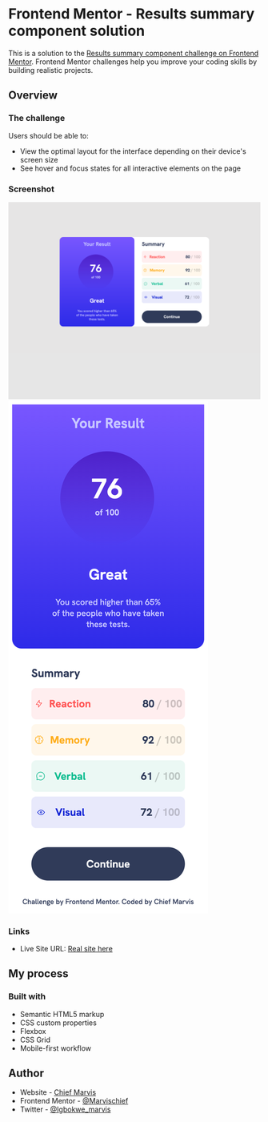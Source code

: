 # Frontend Mentor - Results summary component solution

This is a solution to the [Results summary component challenge on Frontend Mentor](https://www.frontendmentor.io/challenges/results-summary-component-CE_K6s0maV). Frontend Mentor challenges help you improve your coding skills by building realistic projects. 

## Overview

### The challenge

Users should be able to:

- View the optimal layout for the interface depending on their device's screen size
- See hover and focus states for all interactive elements on the page

### Screenshot
![](images/desktop.html.png)
![](images/mobile.png)



### Links

- Live Site URL: [Real site here](https://results-data.netlify.app/)

## My process

### Built with

- Semantic HTML5 markup
- CSS custom properties
- Flexbox
- CSS Grid
- Mobile-first workflow



## Author

- Website - [Chief Marvis](https://github.com/Marvischief)
- Frontend Mentor - [@Marvischief](https://www.frontendmentor.io/profile/Marvischief)
- Twitter - [@Igbokwe_marvis](https://www.twitter.com/Igbokwe_marvis)


